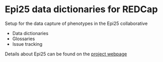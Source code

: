 # Epi25 data dictionaries for REDCap

Setup for the data capture of phenotypes in the Epi25 collaborative

- Data dictionaries
- Glossaries
- Issue tracking

Details about Epi25 can be found on the [project webpage](https://www.epi-25.org) 

